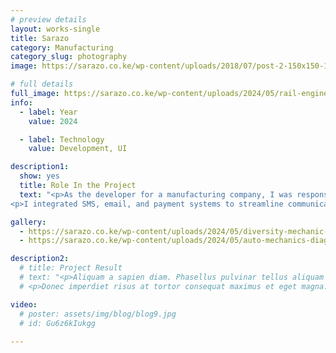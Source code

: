 ```yaml
---
# preview details
layout: works-single
title: Sarazo
category: Manufacturing
category_slug: photography
image: https://sarazo.co.ke/wp-content/uploads/2018/07/post-2-150x150-1.jpg

# full details
full_image: https://sarazo.co.ke/wp-content/uploads/2024/05/rail-engineers-assess-trains-and-infrastructure-p-2024-05-15-15-12-58-utc-scaled.jpg
info:
  - label: Year
    value: 2024

  - label: Technology
    value: Development, UI

description1:
  show: yes
  title: Role In the Project
  text: "<p>As the developer for a manufacturing company, I was responsible for the deployment and version handling of the company's website. My role included managing cPanel for website hosting, ensuring smooth operations and maintenance of the company's online presence.</p>
<p>I integrated SMS, email, and payment systems to streamline communication and transaction processes. By implementing these integrations, I enhanced the company's ability to interact with clients, process orders, and manage payments efficiently. My work ensured the company's website infrastructure was robust, secure, and capable of supporting its business objectives.</p>"

gallery:
  - https://sarazo.co.ke/wp-content/uploads/2024/05/diversity-mechanic-worker-using-metal-lathe-machin-2023-11-27-05-19-25-utc-scaled.jpg
  - https://sarazo.co.ke/wp-content/uploads/2024/05/auto-mechanics-diagnoses-using-tools-polishes-car-2023-11-27-05-31-19-utc-scaled.jpg

description2:
  # title: Project Result
  # text: "<p>Aliquam a sapien diam. Phasellus pulvinar tellus aliquam eleifend consectetur. Sed bibendum leo quis rutrum aliquetmorbi.</p>
  # <p>Donec imperdiet risus at tortor consequat maximus et eget magna. Cras ornare sagittis augue, id sollicitudin justo tristique ut. Nullam ex enim, euismod vel bibendum ultrices, fringilla vel eros. Donec euismod leo lectus, et euismod metus euismod sed. Quisque quis suscipit ipsum, at pellentesque velit. Duis a congue sem.</p>"

video:
  # poster: assets/img/blog/blog9.jpg
  # id: Gu6z6kIukgg
  
---
```

